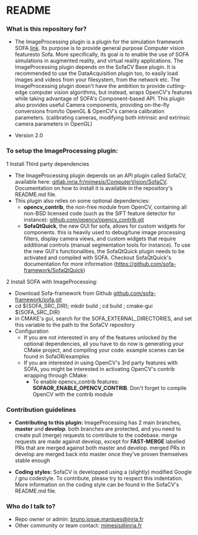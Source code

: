 # README #

### What is this repository for? ###

* The ImageProcessing plugin is a plugin for the simulation framework SOFA [link](www.sofa-framework.org). Its purpose is to provide general purpose Computer vision featuresto Sofa. More specifically, its goal is to enable the use of SOFA simulations in augmented reality, and virtual reality applications.
The ImageProcessing plugin depends on the SofaCV Base plugin. It is recommended to use the DataAcquisition plugin too, to easily load images and videos from your filesystem, from the network etc.
The ImageProcessing plugin doesn't have the ambition to provide cutting-edge computer vision algorithms, but instead, wraps OpenCV's features while taking advantage of SOFA's Component-based API. This plugin also provides useful Camera components, providing on-the-fly conversions from/to OpenGL & OpenCV's camera calibration parameters. (calibrating cameras, modifying both intrinsic and extrinsic camera parameters in OpenGL)

* Version 2.0

### To setup the ImageProcessing plugin: ###

1 Install Third party dependencies
* The ImageProcessing plugin depends on an API plugin called SofaCV, available here: [gitlab.inria.fr/mimesis/ComputerVision/SofaCV](gitlab.inria.fr/mimesis/ComputerVision/SofaCV). Documentation on how to install it is available in the repository's README.md file.
* This plugin also relies on some optional dependencies:
    * __opencv_contrib__, the non-free module from OpenCV, containing all non-BSD licensed code (such as the SIFT feature detector for instance): [github.com/opencv/opencv_contrib.git](github.com/opencv/opencv_contrib)
    * __SofaQtQuick__, the new GUI for sofa, allows for custom widgets for components. this is heavily used to debug/tune image processing filters, display camera views, and custom widgets that require additional controls (manual segmentation tools for instance). To use the new GUI's functionalities, the SofaQtQuick plugin needs to be activated and compiled with SOFA. Checkout SofaQtQuick's documentation for more information (https://github.com/sofa-framework/SofaQtQuick)

2 Install SOFA with ImageProcessing:
* Download Sofa-framework from Github [github.com/sofa-framework/sofa.git](github.com/sofa-framework/sofa)
* cd ${SOFA_SRC_DIR}; mkdir build ; cd build ; cmake-gui ${SOFA_SRC_DIR}
* in CMAKE's gui, search for the SOFA_EXTERNAL_DIRECTORIES, and set this variable to the path to the SofaCV repository
* Configuration
    * If you are not interested in any of the features unlocked by the optional dependencies, all you have to do now is generating your CMake project, and compiling your code. example scenes can be found in SofaOR/examples
    * If you are interested in using OpenCV's 3rd party features with SOFA, you might be interested in activating OpenCV's contrib wrapping through CMake:
        * To enable opencv_contrib features: __SOFAOR_ENABLE_OPENCV_CONTRIB__. Don't forget to compile OpenCV with the contrib module

### Contribution guidelines ###

* __Contributing to this plugin:__
    ImageProcessing has 2 main branches, __master__ and __develop__. both branches are protected, and you need to create pull (merge) requests to contribute to the codebase. merge requests are made against develop, except for __FAST-MERGE__ labelled PRs that are merged against both master and develop. merged PRs in develop are merged back into master once they've proven themselves stable enough

* __Coding styles:__
    SofaCV is developped using a (slightly) modified Google / gnu codestyle. To contribute, please try to respect this indentation. More information on the coding style can be found in the SofaCV's README.md file.

### Who do I talk to? ###

* Repo owner or admin: bruno.josue.marques@inria.fr
* Other community or team contact: mimesis@inria.fr
